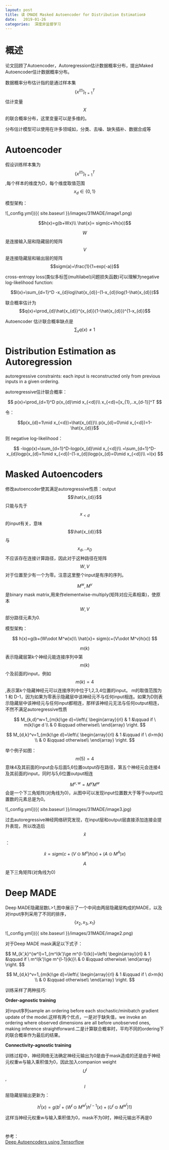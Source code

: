 ```yaml
---
layout: post
title: 读《MADE Masked Autoencoder for Distribution Estimation》
date:   2019-01-26
categories:  深度非监督学习
---
```

# 概述

论文回顾了Autoencoder，Autoregression估计数据概率分布，提出Maked Autoencoder估计数据概率分布。  

数据概率分布估计指的是通过样本集$$\{ x^{(t)}\}_{t=1}^T $$估计变量$$X$$的联合概率分布，这里变量可以是多维的。  

分布估计模型可以使用在许多领域如，分类、去噪、缺失插补、数据合成等   

# Autoencoder    
假设训练样本集为$$\{ x^{(t)}\}_{t=1}^T $$,每个样本的维度为D，每个维度取值范围$$x_{d}\in \{ 0,1\}$$

模型架构：  

![_config.yml]({{ site.baseurl }}/images/31MADE/image1.png)   

$$h(x)=g(b+Wx)\\
\hat{x}= sigm(c+Vh(x))$$  

$$W$$是连接输入层和隐藏层的矩阵     
$$V$$是连接隐藏层和输出层的矩阵  
$$sigm(a)=\frac{1}{1+exp(-a)}$$   

cross-entropy loss(类似多标签(multilabel)问题损失函数)可以理解为negative log-likelihood function:     

$$l(x)=\sum_{d=1}^D -x_{d}log\hat{x_{d}}-(1-x_{d})log(1-\hat{x_{d}})$$   

联合概率估计为$$q(x)=\prod_{d}\hat{x_{d}}^{x_{d}}(1-\hat{x_{d}})^{1-x_{d}}$$   

Autoencoder 估计联合概率缺点是$$\sum_{x}q(x)\ne 1$$  

# Distribution Estimation as Autoregression   

autoregressive constraints: each input is reconstructed only from previous inputs in a given ordering.

autoregressive估计联合概率：   

$$
p(x)=\prod_{d=1}^D p(x_{d}\mid x_{<d})\\
x_{<d}=[x_{1},..x_{d-1}]^T
$$

令：  

$$p(x_{d}=1\mid x_{<d})=\hat{x_{d}}\\
p(x_{d}=0\mid x_{<d})=1-\hat{x_{d}}$$

则 negative log-likelihood：

$$
-logp(x)=\sum_{d=1}^D-logp(x_{d}\mid x_{<d})\\
=\sum_{d=1}^D-x_{d}logp(x_{d}=1\mid x_{<d})-(1-x_{d})logp(x_{d}=0\mid x_{<d})\\
=l(x)
$$

# Masked Autoencoders   

修改autoencoder使其满足autoregressive性质：output$$\hat{x_{d}}$$只能与先于$$x_{<d}$$的input有关，意味$$\hat{x_{d}}$$与$$x_{d},..x_{D}$$不应该存在连接计算路径，因此对于这种路径在矩阵$$W,V$$对于位置至少有一个为零。注意这里整个input是有序的序列。

$$ M^w,M^v$$是binary mask matrix,用来作elementwise-multiply(矩阵对应元素相乘)，使原本$$W,V$$部分路径元素为0.

模型架构：  

$$
h(x)=g(b+(W\odot M^w)x)\\
\hat{x}= sigm(c+(V\odot M^v)h(x))
$$

$$m(k)$$表示隐藏层第k个神经元能连接序列中第$$m(k)$$个及前面的input，例如$$m(k)=4$$,表示第k个隐藏神经元可以连接序列中位于1,2,3,4位置的input。
m的取值范围为 1 和 D-1，因为如果为零表示隐藏层中该神经元不与任何input相连。如果为D则表示隐藏层中该神经元与任何input都相连，那样该神经元无法与任何output相连，不然不满足autoregressive性质  

$$
M_{k,d}^w=1_{m(k)\ge d}=\left\{ \begin{array}{rl}
& 1 &\qquad if \ m(k)\ge d \\
& 0 &\qquad otherwise\\
\end{array} \right.
$$

$$
M_{d,k}^v=1_{m(k)\ge d}=\left\{ \begin{array}{rl}
& 1 &\qquad if \ d>m(k) \\
& 0 &\qquad otherwise\\
\end{array} \right.
$$



举个例子如图：$$m(5)=4$$意味4及其前面的input会与后面5,6位置output存在路径，第五个神经元会连接4及其前面的input，同时与5,6位置output相连

$$M^{v,w}=M^v M^w$$ 会是一个下三角矩阵(对角线为0)，从图中可以发现input位置数大于等于output位置数的元素总是为0。  

![_config.yml]({{ site.baseurl }}/images/31MADE/image3.jpg)

过去autoregressive神经网络研究发现，在input层和output层直接添加连接会提升表现，所以改造后$$\hat{x}$$：

$$\hat{x}=sigm(c+(V\odot M^v)h(x)+(A\odot M^A)x)$$

$$A$$是下三角矩阵(对角线为0)  

# Deep MADE  

Deep MADE隐藏层数L>1,图中展示了一个中间由两层隐藏层构成的MADE，以及对input序列采用了不同的排序，$$\{x_{2},x_{3},x_{1}\}$$

![_config.yml]({{ site.baseurl }}/images/31MADE/image2.png)


对于Deep MADE mask满足以下式子：

$$
M_{k',k}^{w^l}=1_{m^l(k')\ge m^{l-1}(k)}=\left\{ \begin{array}{rl}
& 1 &\qquad if \ m^l(k')\ge m^{l-1}(k)}\\
& 0 &\qquad otherwise\\
\end{array} \right.
$$

$$
M_{d,k}^v=1_{m(k)\ge d}=\left\{ \begin{array}{rl}
& 1 &\qquad if \ d>m(k) \\
& 0 &\qquad otherwise\\
\end{array} \right.
$$

训练采样了两种技巧:

**Order-agnostic training**  

对input序列sample an ordering before each stochastic/minibatch gradient update of the model.这样有两个优点，一是对于缺失值，we invoke an ordering where observed dimensions are all before unobserved ones, making inference straightforward.二是计算联合概率时，平均不同的ordering下的联合概率作为最后的结果。

**Connectivity-agnostic training**  

训练过程中，神经网络无法确定神经元输出为0是由于mask造成的还是由于神经元权重w与输入乘积值为0，因此加入companion weight $$U^l$$,$$l$$层隐藏层输出更新为：

$$
h^l(x)=g(b^l+(W^l\odot M^{w^l})h^{l-1}(x)+(U^l\odot M^{w^l})1)
$$

这样当神经元权重w与输入乘积值为0，mask不为0时，神经元输出不再是0  

# 










参考：  
[Deep Autoencoders using Tensorflow](https://towardsdatascience.com/deep-autoencoders-using-tensorflow-c68f075fd1a3)

